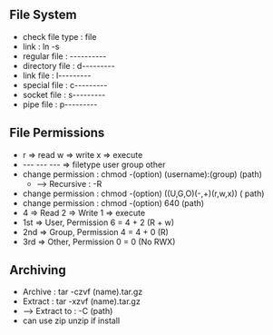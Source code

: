 ## File System
- check file type         : file
- link                    : ln -s
- regular file            : ----------
- directory file          : d---------
- link file               : l---------
- special file            : c---------
- socket file             : s---------
- pipe file               : p---------

## File Permissions
- r => read w => write x => execute
- --- --- --- => filetype user group other
- change permission       : chmod -(option) (username):(group) (path)
  - --> Recursive           : -R       
- change permission       : chmod -(option) ((U,G,O)(-,+)(r,w,x)) ( path)
- change permission       : chmod -(option) 640 (path)
- 4 => Read 2 => Write 1 => execute
- 1st => User, Permission 6 = 4 + 2 (R + w)
- 2nd => Group, Permission 4 = 4 + 0 (R)
- 3rd => Other, Permission 0 = 0 (No RWX)

## Archiving
- Archive                 : tar -czvf (name).tar.gz
- Extract                 : tar -xzvf (name).tar.gz
- --> Extract to          : -C (path)     
- can use zip unzip if install
